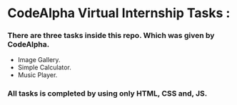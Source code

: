 # CodeAlpha Virtual Internship Tasks :
### There are three tasks inside this repo. Which was given by CodeAlpha.
- Image Gallery.
- Simple Calculator.
- Music Player.
### All tasks is completed by using only HTML, CSS and, JS.
